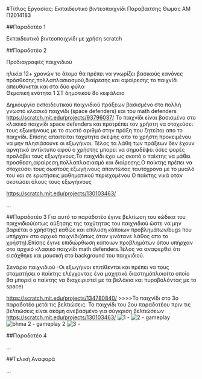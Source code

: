 #Τίτλος Εργασίας: Εκπαιδευτικό βιντεοπαιχνίδι
Παραβαιτσης Θωμας
ΑΜ Π2014183

##Παραδοτέο 1

Εκπαιδευτικό βιντεοπαιχνίδι με χρήση scratch

##Παραδοτέο 2

Προδιαγραφές παιχνιδιού

ηλικία 12+ χρονών
το άτομο θα πρέπει να γνωρίζει βασικούς κανόνες πρόσθεσης,πολλαπλασιασμού,διαίρεσης και αφαίρεσης
το παιχνίδι απευθύνεται και στα δύο φύλα  
Θεματική ενότητα 1 ΣΤ δημοτικού 8ο κεφάλαιο

Δημιουργία εκπαιδευτικού παιχνιδιού πράξεων βασισμένο στο πολλή γνωστό κλασικό παιχνίδι (space defenders) και του math defenders https://scratch.mit.edu/projects/93796037/
Το παιχνίδι είναι βασισμένο στο κλασικό παιχνίδι space defenders και προτρέπει τον χρήστη να στοχεύσει τους εξωγήινους με το σωστό αριθμό στην πράξη που ζητείται απο το παιχνίδι.
 Επίσης απαιτείται ταχύτητα  σκέψης απο το χρήστη προκειμένου να μην πλησιάσουνε οι εξωγήινοι.
 Τέλος τα λάθη των πράξεων δεν έχουν αρνητικό αντίκτυπο αφού ο χρήστης μπορεί να σημαδέψει όσες φορές προλάβει τους εξωγήινους.Το παιχνίδι έχει ως σκοπό 
 ο παίκτης να μάθει προσθεση,αφαίρεση,πολλαπλασιασμό και διαίρεσης.Ο παίκτης πρέπει να στοχεύσει τους σωστούς εξωγήινους απαντώτας ταυτόχρονα με το μυαλό του και σε ερωτήσεις μαθηματικού περιεχομένου
 Ο παίκτης νικά οταν σκοτώσει όλους τους εξωγήινους
 
 
https://scratch.mit.edu/projects/130103463/
 

…

##Παραδοτέο 3
Για αυτό το παραδοτέο έγινε βελτίωση του κώδικα του παιχνιδιού(οπως αύξησης της ταχύτητας του παιχνιδιού ώστε να μην βαριέται ο χρήστης) καθώς και επίλυση κάποιων προβλημάτων/bugs που υπήρχαν στο 
αρχικό παιχνίδι(όπως όταν γινότανε λάθος απο το χρήστη).Επίσης έγινε επιδιώρθωση κάποιων προβλημάτων όπου υπήρχαν στο αρχικό κλασικό παιχνίδι math defenders.Τέλος να
αναφερθεί ότι εισάχθηκε και μουσική στο background του παιχνιδιού.


Σενάριο παιχνιδιού 
-Οι εξωγήινοι επιτίθενται και πρέπει να τους σταματήσει ο παίκτης ελέγχοντας ένα μαχητικό διαστημόπλοιο(το οποίο θα μπορεί ο παίκτης να διαχειριστεί με τα βελάκια και πυροβολόντας με το space)


https://scratch.mit.edu/projects/134780840/    >>>>Το παιχνίδι στο 3ο παραδοτέο μετά τις βελτιώσεις.
Το παιχνίδι του 2ου παραδοτέου πριν τις βελτιώσεις είναι ακόμη ανεβασμένο για σύγκριση βελτιώσεων https://scratch.mit.edu/projects/130103463/
![1 -](https://cloud.githubusercontent.com/assets/22677484/21111759/ba4978ca-c0ab-11e6-86c2-620154f2aba9.png)
![2 - gameplay](https://cloud.githubusercontent.com/assets/22677484/21111863/22f2573e-c0ac-11e6-80b7-b11e652c35bf.png)
![bhma 2 - gameplay 2](https://cloud.githubusercontent.com/assets/22677484/21111882/35ec8fc6-c0ac-11e6-9a8d-6c0a7d69fa39.png)
![3 -](https://cloud.githubusercontent.com/assets/22677484/21111912/4b908bb6-c0ac-11e6-953f-212ce832f551.png)




##Παραδοτέο 4

...

##Tελική Αναφορά

...
